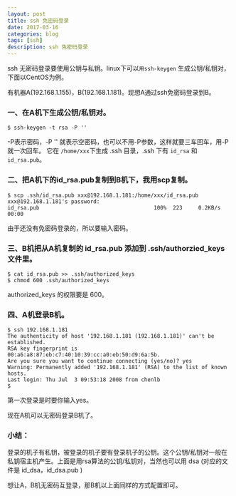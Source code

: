 ```yaml
---
layout: post
title: ssh 免密码登录
date: 2017-03-16
categories: blog
tags: [ssh]
description: ssh 免密码登录
---
```


ssh 无密码登录要使用公钥与私钥。linux下可以`用ssh-keygen` 生成公钥/私钥对，下面以CentOS为例。

有机器A(192.168.1.155)，B(192.168.1.181)。现想A通过ssh免密码登录到B。

### 一、在A机下生成公钥/私钥对。

	$ ssh-keygen -t rsa -P ''

-P表示密码，-P '' 就表示空密码，也可以不用-P参数，这样就要三车回车，用-P就一次回车。
它在 `/home/xxx`下生成 .ssh 目录，.ssh 下有 `id_rsa` 和 `id_rsa.pub`。

### 二、把A机下的id_rsa.pub复制到B机下，我用scp复制。
	$ scp .ssh/id_rsa.pub xxx@192.168.1.181:/home/xxx/id_rsa.pub 
	xxx@192.168.1.181's password:
	id_rsa.pub                                    100%  223     0.2KB/s   00:00

由于还没有免密码登录的，所以要输入密码。

### 三、B机把从A机复制的 id_rsa.pub 添加到 .ssh/authorzied_keys 文件里。 

	$ cat id_rsa.pub >> .ssh/authorized_keys
	$ chmod 600 .ssh/authorized_keys

authorized_keys 的权限要是 600。

### 四、A机登录B机。

	$ ssh 192.168.1.181
	The authenticity of host '192.168.1.181 (192.168.1.181)' can't be established.
	RSA key fingerprint is 00:a6:a8:87:eb:c7:40:10:39:cc:a0:eb:50:d9:6a:5b.
	Are you sure you want to continue connecting (yes/no)? yes
	Warning: Permanently added '192.168.1.181' (RSA) to the list of known hosts.
	Last login: Thu Jul  3 09:53:18 2008 from chenlb
	$

第一次登录是时要你输入yes。

现在A机可以无密码登录B机了。

### 小结：

登录的机子有私钥，被登录的机子要有登录机子的公钥。这个公钥/私钥对一般在私钥宿主机产生。上面是用rsa算法的公钥/私钥对，当然也可以用 dsa (对应的文件是 id_dsa，id_dsa.pub )

想让A，B机无密码互登录，那B机以上面同样的方式配置即可。